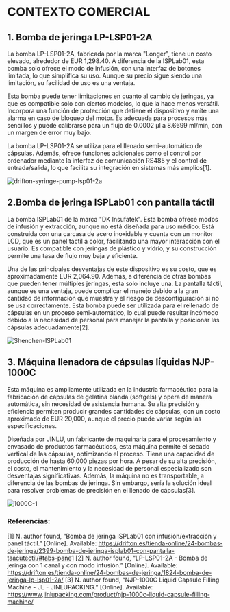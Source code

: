 # CONTEXTO COMERCIAL

## 1. Bomba de jeringa LP-LSP01-2A
La bomba LP-LSP01-2A, fabricada por la marca "Longer", tiene un costo elevado, alrededor de EUR 1,298.40. A diferencia de la ISPLab01, esta bomba solo ofrece el modo de infusión, con una interfaz de botones limitada, lo que simplifica su uso. Aunque su precio sigue siendo una limitación, su facilidad de uso es una ventaja.

Esta bomba puede tener limitaciones en cuanto al cambio de jeringas, ya que es compatible solo con ciertos modelos, lo que la hace menos versátil. Incorpora una función de protección que detiene el dispositivo y emite una alarma en caso de bloqueo del motor. Es adecuada para procesos más sencillos y puede calibrarse para un flujo de 0.0002 μl a 8.6699 ml/min, con un margen de error muy bajo.

La bomba LP-LSP01-2A se utiliza para el llenado semi-automático de cápsulas. Además, ofrece funciones adicionales como el control por ordenador mediante la interfaz de comunicación RS485 y el control de entrada/salida, lo que facilita su integración en sistemas más amplios[1].

![drifton-syringe-pump-lsp01-2a](https://github.com/user-attachments/assets/11aca355-82d3-43b9-8b89-7924a4ad288a)

## 2.Bomba de jeringa ISPLab01 con pantalla táctil
La bomba ISPLab01  de la marca "DK Insufatek". Esta bomba ofrece modos de infusión y extracción, aunque no está diseñada para uso médico. Está construida con una carcasa de acero inoxidable y cuenta con un monitor LCD, que es un panel táctil a color, facilitando una mayor interacción con el usuario. Es compatible con jeringas de plástico y vidrio, y su construcción permite una tasa de flujo muy baja y eficiente.

Una de las principales desventajas de este dispositivo es su costo, que es aproximadamente EUR 2,064.90. Además, a diferencia de otras bombas que pueden tener múltiples jeringas, esta solo incluye una. La pantalla táctil, aunque es una ventaja, puede complicar el manejo debido a la gran cantidad de información que muestra y el riesgo de desconfiguración si no se usa correctamente. Esta bomba puede ser utilizada para el rellenado de cápsulas en un proceso semi-automático, lo cual puede resultar incómodo debido a la necesidad de personal para manejar la pantalla y posicionar las cápsulas adecuadamente[2].

![Shenchen-ISPLab01](https://github.com/user-attachments/assets/b9955c1f-d0b1-4f42-8620-19cd869916ee) 

## 3. Máquina llenadora de cápsulas líquidas NJP-1000C
Esta máquina es ampliamente utilizada en la industria farmacéutica para la fabricación de cápsulas de gelatina blanda (softgels) y opera de manera automática, sin necesidad de asistencia humana. Su alta precisión y eficiencia permiten producir grandes cantidades de cápsulas, con un costo aproximado de EUR 20,000, aunque el precio puede variar según las especificaciones.

Diseñada por JINLU, un fabricante de maquinaria para el procesamiento y envasado de productos farmacéuticos, esta máquina permite el secado vertical de las cápsulas, optimizando el proceso. Tiene una capacidad de producción de hasta 60,000 piezas por hora. A pesar de su alta precisión, el costo, el mantenimiento y la necesidad de personal especializado son desventajas significativas. Además, la máquina no es transportable, a diferencia de las bombas de jeringa. Sin embargo, sería la solución ideal para resolver problemas de precisión en el llenado de cápsulas[3].

![1000C-1](https://github.com/user-attachments/assets/4a3b6e35-1c12-4b64-a8d8-0da21cf1e3b4)

### Referencias:
[1] N. author found, “Bomba de jeringa ISPLab01 con infusión/extracción y panel táctil.” [Online]. Available: https://drifton.es/tienda-online/24-bombas-de-jeringa/2399-bomba-de-jeringa-isplab01-con-pantalla-taacutectil/#tabs-pane1
[2] N. author found, “LP-LSP01-2A - Bomba de jeringa con 1 canal y con modo infusión.” [Online]. Available: https://drifton.es/tienda-online/24-bombas-de-jeringa/1824-bomba-de-jeringa-lp-lsp01-2a/
[3] N. author found, “NJP-1000C Liquid Capsule Filling Machine - JL - JINLUPACKING.” [Online]. Available: https://www.jinlupacking.com/product/njp-1000c-liquid-capsule-filling-machine/


